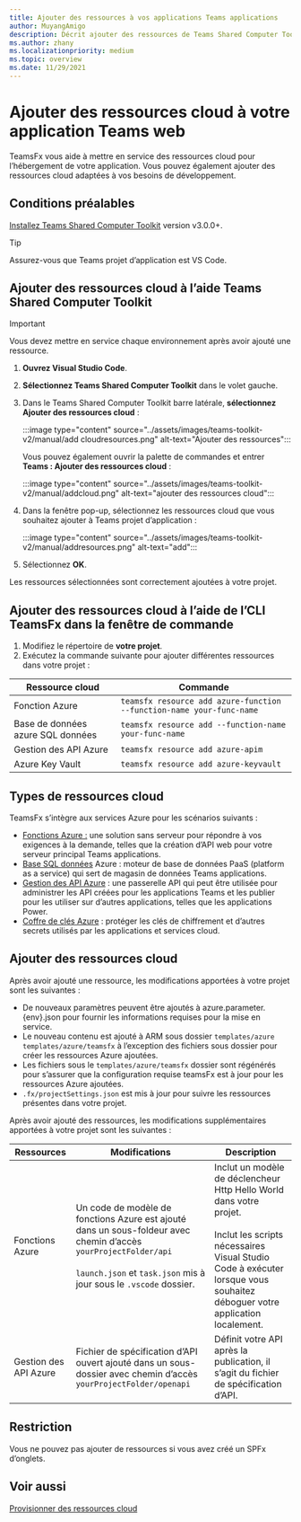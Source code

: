 ```yaml
---
title: Ajouter des ressources à vos applications Teams applications
author: MuyangAmigo
description: Décrit ajouter des ressources de Teams Shared Computer Toolkit
ms.author: zhany
ms.localizationpriority: medium
ms.topic: overview
ms.date: 11/29/2021
---
```


# <a name="add-cloud-resources-to-your-teams-app"></a>Ajouter des ressources cloud à votre application Teams web

TeamsFx vous aide à mettre en service des ressources cloud pour l’hébergement de votre application. Vous pouvez également ajouter des ressources cloud adaptées à vos besoins de développement.

## <a name="prerequisite"></a>Conditions préalables

[Installez Teams Shared Computer Toolkit](https://marketplace.visualstudio.com/items?itemName=TeamsDevApp.ms-teams-vscode-extension) version v3.0.0+.

> [!TIP]
> Assurez-vous que Teams projet d’application est VS Code.

## <a name="add-cloud-resources-using-teams-toolkit"></a>Ajouter des ressources cloud à l’aide Teams Shared Computer Toolkit

> [!IMPORTANT]
> Vous devez mettre en service chaque environnement après avoir ajouté une ressource.

1. **Ouvrez Visual Studio Code**.
1. **Sélectionnez Teams Shared Computer Toolkit** dans le volet gauche.
1. Dans le Teams Shared Computer Toolkit barre latérale, **sélectionnez Ajouter des ressources cloud** :

    :::image type="content" source="../assets/images/teams-toolkit-v2/manual/add cloudresources.png" alt-text="Ajouter des ressources":::

   Vous pouvez également ouvrir la palette de commandes et entrer **Teams : Ajouter des ressources cloud** :

    :::image type="content" source="../assets/images/teams-toolkit-v2/manual/addcloud.png" alt-text="ajouter des ressources cloud":::

1. Dans la fenêtre pop-up, sélectionnez les ressources cloud que vous souhaitez ajouter à Teams projet d’application :

     :::image type="content" source="../assets/images/teams-toolkit-v2/manual/addresources.png" alt-text="add":::

1. Sélectionnez **OK**.

Les ressources sélectionnées sont correctement ajoutées à votre projet.

## <a name="add-cloud-resources-using-teamsfx-cli-in-command-window"></a>Ajouter des ressources cloud à l’aide de l’CLI TeamsFx dans la fenêtre de commande

1. Modifiez le répertoire de **votre projet**.
1. Exécutez la commande suivante pour ajouter différentes ressources dans votre projet :

|Ressource cloud|Commande|
|---------------|----------|
| Fonction Azure|`teamsfx resource add azure-function --function-name your-func-name`|
| Base de données azure SQL données|`teamsfx resource add --function-name your-func-name`|
| Gestion des API Azure|`teamsfx resource add azure-apim`|
| Azure Key Vault|`teamsfx resource add azure-keyvault`|

## <a name="types-of-cloud-resources"></a>Types de ressources cloud

TeamsFx s’intègre aux services Azure pour les scénarios suivants :

- [Fonctions Azure :](/azure/azure-functions/functions-overview) une solution sans serveur pour répondre à vos exigences à la demande, telles que la création d’API web pour votre serveur principal Teams applications.
- [Base SQL données](/azure/azure-sql/database/sql-database-paas-overview) Azure : moteur de base de données PaaS (platform as a service) qui sert de magasin de données Teams applications.
- [Gestion des API Azure](/azure/azure-sql/database/sql-database-paas-overview) : une passerelle API qui peut être utilisée pour administrer les API créées pour les applications Teams et les publier pour les utiliser sur d’autres applications, telles que les applications Power.
- [Coffre de clés Azure](/azure/key-vault/general/overview) : protéger les clés de chiffrement et d’autres secrets utilisés par les applications et services cloud.

## <a name="add-cloud-resources"></a>Ajouter des ressources cloud

Après avoir ajouté une ressource, les modifications apportées à votre projet sont les suivantes :

- De nouveaux paramètres peuvent être ajoutés à azure.parameter. {env}.json pour fournir les informations requises pour la mise en service.
- Le nouveau contenu est ajouté à ARM sous dossier `templates/azure` `templates/azure/teamsfx` à l’exception des fichiers sous dossier pour créer les ressources Azure ajoutées.
- Les fichiers sous le `templates/azure/teamsfx` dossier sont régénérés pour s’assurer que la configuration requise teamsFx est à jour pour les ressources Azure ajoutées.
- `.fx/projectSettings.json` est mis à jour pour suivre les ressources présentes dans votre projet.

Après avoir ajouté des ressources, les modifications supplémentaires apportées à votre projet sont les suivantes :

|Ressources|Modifications|Description|
|---------------|---------------|-----------------------------|
|Fonctions Azure|Un code de modèle de fonctions Azure est ajouté dans un sous-foldeur avec chemin d’accès `yourProjectFolder/api`</br></br>`launch.json` et `task.json` mis à jour sous le `.vscode` dossier.| Inclut un modèle de déclencheur Http Hello World dans votre projet.</br></br> Inclut les scripts nécessaires Visual Studio Code à exécuter lorsque vous souhaitez déboguer votre application localement.|
|Gestion des API Azure|Fichier de spécification d’API ouvert ajouté dans un sous-dossier avec chemin d’accès `yourProjectFolder/openapi`|Définit votre API après la publication, il s’agit du fichier de spécification d’API.|

## <a name="limitation"></a>Restriction

Vous ne pouvez pas ajouter de ressources si vous avez créé un SPFx d’onglets.

## <a name="see-also"></a>Voir aussi

[Provisionner des ressources cloud](provision.md)
